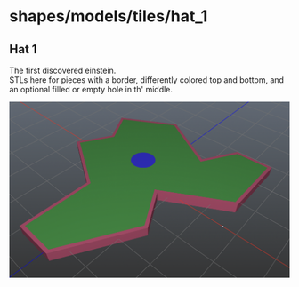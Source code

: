 # shapes/models/tiles/hat_1

## Hat 1

The first discovered einstein.  
STLs here for pieces with a border, differently colored top and bottom, and an optional filled or empty hole in th' middle.

 ![hat_1](./hat_210.png)
